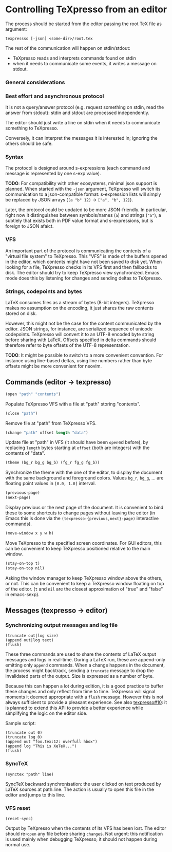 # Controlling TeXpresso from an editor

The process should be started from the editor passing the root TeX file as argument:

```
texpressso [-json] <some-dir>/root.tex
```

The rest of the communication will happen on stdin/stdout:
- TeXpresso reads and interprets commands found on stdin
- when it needs to communicate some events, it writes a message on stdout.

### General considerations

### Best effort and asynchronous protocol

It is not a query/answer protocol (e.g. request something on stdin, read the answer from stdout): stdin and stdout are processed independently.

The editor should just write a line on stdin when it needs to communicate something to TeXpresso. 

Conversely, it can interpret the messages it is interested in; ignoring the others should be safe.

### Syntax

The protocol is designed around s-expressions (each command and message is represented by one s-exp value).

**TODO**: For compatibility with other ecosystems, minimal json support is planned. When started with the `-json` argument, TeXpresso will switch its communication to a json-compatible format: s-expression lists will simply be replaced by JSON arrays (`(a "b" 12)` -> `["a", "b", 12]`).

Later, the protocol could be updated to be more JSON-friendly. In particular, right now it distinguishes between symbols/names (`a`) and strings (`"a"`), a subtlely that exists both in PDF value format and s-expressions, but is foreign to JSON afaict.

### VFS

An important part of the protocol is communicating the contents of a "virtual file system" to TeXpresso. This "VFS" is made of the buffers opened in the editor, which contents might have not been saved to disk yet.
When looking for a file, TeXpresso checks in its VFS first and then fallbacks to disk. The editor should try to keep TeXpresso view synchronized. Emacs mode does this by listening for changes and sending deltas to TeXpresso.

### Strings, codepoints and bytes

LaTeX consumes files as a stream of bytes (8-bit integers). TeXpresso makes no assumption on the encoding, it just shares the raw contents stored on disk.

However, this might not be the case for the content communicated by the editor. 
JSON strings, for instance, are serialized sequence of unicode codepoints. TeXpresso will convert it to an UTF-8 encoded byte string before sharing with LaTeX. Offsets specified in delta commands should therefore refer to byte offsets of the UTF-8 representation.

**TODO**: It might be possible to switch to a more convenient convention. For instance using line-based deltas, using line numbers rather than byte offsets might be more convenient for neovim.

## Commands (editor -> texpresso)

```scheme
(open "path" "contents")
```

Populate TeXpresso VFS with a file at "path" storing "contents".


```scheme
(close "path")
```

Remove file at "path" from TeXpresso VFS.

```scheme
(change "path" offset length "data")
```

Update file at "path" in VFS (it should have been `open`ed before), by replacing `length` bytes starting at `offset` (both are integers) with the contents of "data".

```scheme
(theme (bg_r bg_g bg_b) (fg_r fg_g fg_b))
```

Synchronize the theme with the one of the editor, to display the document with the same background and foreground colors.
Values `bg_r`, `bg_g`, ... are floating point values in `[0.0, 1.0]` interval.

```scheme
(previous-page)
(next-page)
```

Display previous or the next page of the document. It is convenient to bind these to some shortcuts to change pages without leaving the editor (in Emacs this is done via the `(texpresso-{previous,next}-page)` interactive commands).

```scheme
(move-window x y w h)
```

Move TeXpresso to the specified screen coordinates. For GUI editors, this can be convenient to keep TeXpresso positioned relative to the main window.

```scheme
(stay-on-top t)
(stay-on-top nil)
```

Asking the window manager to keep TeXpresso window above the others, or not. This can be convenient to keep a TeXpresso window floating on top of the editor. (`t` and `nil` are the closest approximation of "true" and "false" in emacs-sexp).

## Messages (texpresso -> editor)

### Synchronizing output messages and log file

```
(truncate out|log size)
(append out|log text)
(flush)
```

These three commands are used to share the contents of LaTeX output messages and logs in real-time.
During a LaTeX run, these are append-only emitting only `append` commands. When a change happens in the document, the process might backtrack, sending a `truncate` message to drop the invalidated parts of the output.
Size is expressed as a number of byte.

Because this can happen a lot during edition, it is a good practice to buffer these changes and only reflect from time to time. TeXpresso will signal moments it deemed appropriate with a `flush` message.
However this is not always sufficient to provide a pleasant experience. See also [texpresso#10](https://github.com/let-def/texpresso/issues/10): it is planned to extend this API to provide a better experience while simplifying the logic on the editor side.

Sample script:
```
(truncate out 0)
(truncate log 0)
(append out "foo.tex:12: overfull hbox")
(append log "This is XeTeX...")
(flush)
```


### SyncTeX

```
(synctex "path" line)
```

SyncTeX backward synchronisation: the user clicked on text produced by LaTeX sources at path:line. The action is usually to open this file in the editor and jumps to this line.


### VFS reset

```
(reset-sync)
```

Output by TeXpresso when the contents of its VFS has been lost. The editor should re-`open` any file before sharing `change`s.
Not urgent: this notification is used mainly when debugging TeXpresso, it should not happen during normal use.
